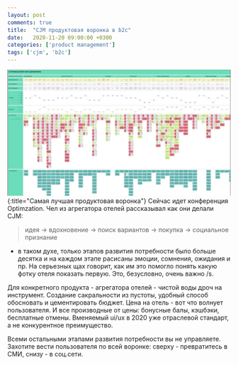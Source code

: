 ```yaml
---
layout: post
comments: true
title:  "CJM продуктовая воронка в b2c"
date:   2020-11-20 09:00:00 +0300
categories: ['product management']
tags: ['cjm', 'b2c']
---
```

![Самая лучшая продуктовая воронка](/assets/20201120-img-01.jpg){:title="Самая лучшая продуктовая воронка"}
Сейчас идет конференция Optimzation. Чел из агрегатора отелей рассказывал как они делали CJM:

> идея -> вдохновение -> поиск вариантов -> покупка -> социальное признание

- в таком духе, только этапов развития потребности было больше десятка и на каждом этапе расисаны эмоции, сомнения, ожидания и пр. На серьезных щах говорит, как им это помогло понять какую фотку отеля показать первую. Это, безусловно, очень важно /s.

Для конкретного продукта - агрегатора отелей - чистой воды дроч на инструмент. Создание сакральности из пустоты, удобный способ обосновать и цементировать бюджет. Цена на отель - вот что волнует пользователя. И все производные от цены: бонусные балы, кэшбэки, бесплатные отмены. Вменяемый ui/ux в 2020 уже отраслевой стандарт, а не конкурентное преимущество.

Всеми остальными этапами развития потребности вы не управляете. Захотите вести пользователя по всей воронке: сверху - превратитесь в СМИ, снизу - в соц.сети.
